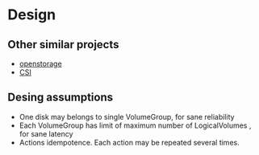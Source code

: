 # Design

## Other similar projects
* [openstorage](https://github.com/libopenstorage/openstorage)
* [CSI](https://github.com/container-storage-interface/spec)

## Desing assumptions
* One disk may belongs to single VolumeGroup, for sane reliability
* Each VolumeGroup has limit of maximum number of LogicalVolumes , for sane latency
* Actions idempotence. Each action may be repeated several times.
